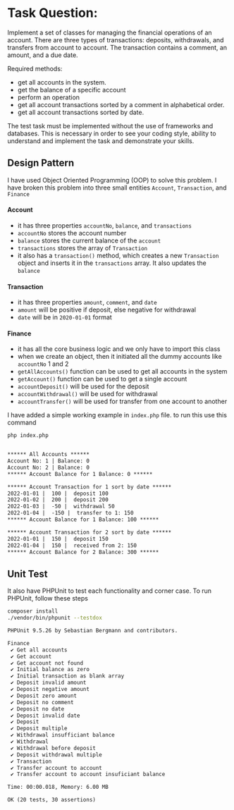 # Task Question:

Implement a set of classes for managing the financial operations of an account.
There are three types of transactions: deposits, withdrawals, and transfers from account to account.
The transaction contains a comment, an amount, and a due date.

Required methods:

- get all accounts in the system.
- get the balance of a specific account
- perform an operation
- get all account transactions sorted by a comment in alphabetical order.
- get all account transactions sorted by date.

The test task must be implemented without the use of frameworks and databases. This is necessary in order to see your coding style, ability to understand and implement the task and demonstrate your skills.

## Design Pattern

I have used Object Oriented Programming (OOP) to solve this problem. I have broken this problem into three small entities `Account`, `Transaction`, and `Finance`

#### Account

- it has three properties `accountNo`, `balance`, and `transactions`
- `accountNo` stores the account number
- `balance` stores the current balance of the `account`
- `transactions` stores the array of `Transaction`
- it also has a `transaction()` method, which creates a new `Transaction` object and inserts it in the `transactions` array. It also updates the `balance`

#### Transaction

- it has three properties `amount`, `comment`, and `date`
- `amount` will be positive if deposit, else negative for withdrawal
- `date` will be in `2020-01-01` format

#### Finance

- it has all the core business logic and we only have to import this class
- when we create an object, then it initiated all the dummy accounts like `accountNo` 1 and 2
- `getAllAccounts()` function can be used to get all accounts in the system
- `getAccount()` function can be used to get a single account
- `accountDeposit()` will be used for the deposit
- `accountWithdrawal()` will be used for withdrawal
- `accountTransfer()` will be used for transfer from one account to another

I have added a simple working example in `index.php` file. to run this use this command

```sh
php index.php
```

```txt

****** All Accounts ******
Account No: 1 | Balance: 0
Account No: 2 | Balance: 0
****** Account Balance for 1 Balance: 0 ******

****** Account Transaction for 1 sort by date ******
2022-01-01 |  100 |  deposit 100
2022-01-02 |  200 |  deposit 200
2022-01-03 |  -50 |  withdrawal 50
2022-01-04 |  -150 |  transfer to 1: 150
****** Account Balance for 1 Balance: 100 ******

****** Account Transaction for 2 sort by date ******
2022-01-01 |  150 |  deposit 150
2022-01-04 |  150 |  received from 2: 150
****** Account Balance for 2 Balance: 300 ******
```

## Unit Test

It also have PHPUnit to test each functionality and corner case. To run PHPUnit, follow these steps

```sh
composer install
./vendor/bin/phpunit --testdox
```

```txt
PHPUnit 9.5.26 by Sebastian Bergmann and contributors.

Finance
 ✔ Get all accounts
 ✔ Get account
 ✔ Get account not found
 ✔ Initial balance as zero
 ✔ Initial transaction as blank array
 ✔ Deposit invalid amount
 ✔ Deposit negative amount
 ✔ Deposit zero amount
 ✔ Deposit no comment
 ✔ Deposit no date
 ✔ Deposit invalid date
 ✔ Deposit
 ✔ Deposit multiple
 ✔ Withdrawal insufficiant balance
 ✔ Withdrawal
 ✔ Withdrawal before deposit
 ✔ Deposit withdrawal multiple
 ✔ Transaction
 ✔ Transfer account to account
 ✔ Transfer account to account insuficiant balance

Time: 00:00.018, Memory: 6.00 MB

OK (20 tests, 30 assertions)
```
